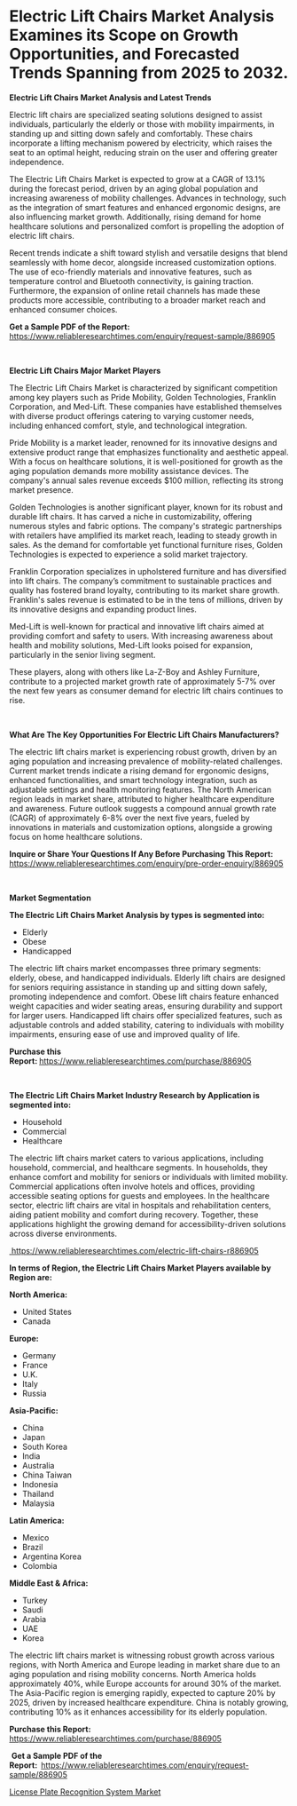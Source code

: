 <p><h1>Electric Lift Chairs Market Analysis Examines its Scope on Growth Opportunities, and Forecasted Trends Spanning from 2025 to 2032.</h1></p><p><strong>Electric Lift Chairs Market Analysis and Latest Trends</strong></p>
<p><p>Electric lift chairs are specialized seating solutions designed to assist individuals, particularly the elderly or those with mobility impairments, in standing up and sitting down safely and comfortably. These chairs incorporate a lifting mechanism powered by electricity, which raises the seat to an optimal height, reducing strain on the user and offering greater independence.</p><p>The Electric Lift Chairs Market is expected to grow at a CAGR of 13.1% during the forecast period, driven by an aging global population and increasing awareness of mobility challenges. Advances in technology, such as the integration of smart features and enhanced ergonomic designs, are also influencing market growth. Additionally, rising demand for home healthcare solutions and personalized comfort is propelling the adoption of electric lift chairs.</p><p>Recent trends indicate a shift toward stylish and versatile designs that blend seamlessly with home decor, alongside increased customization options. The use of eco-friendly materials and innovative features, such as temperature control and Bluetooth connectivity, is gaining traction. Furthermore, the expansion of online retail channels has made these products more accessible, contributing to a broader market reach and enhanced consumer choices.</p></p>
<p><strong>Get a Sample PDF of the Report:&nbsp;</strong> <a href="https://www.reliableresearchtimes.com/enquiry/request-sample/886905?utm_campaign=2472&utm_medium=2&utm_source=Github&utm_content=ia&utm_term=17022025&utm_id=electric-lift-chairs">https://www.reliableresearchtimes.com/enquiry/request-sample/886905</a></p>
<p>&nbsp;</p>
<p><strong>Electric Lift Chairs Major Market Players</strong></p>
<p><p>The Electric Lift Chairs Market is characterized by significant competition among key players such as Pride Mobility, Golden Technologies, Franklin Corporation, and Med-Lift. These companies have established themselves with diverse product offerings catering to varying customer needs, including enhanced comfort, style, and technological integration.</p><p>Pride Mobility is a market leader, renowned for its innovative designs and extensive product range that emphasizes functionality and aesthetic appeal. With a focus on healthcare solutions, it is well-positioned for growth as the aging population demands more mobility assistance devices. The company's annual sales revenue exceeds $100 million, reflecting its strong market presence.</p><p>Golden Technologies is another significant player, known for its robust and durable lift chairs. It has carved a niche in customizability, offering numerous styles and fabric options. The company's strategic partnerships with retailers have amplified its market reach, leading to steady growth in sales. As the demand for comfortable yet functional furniture rises, Golden Technologies is expected to experience a solid market trajectory.</p><p>Franklin Corporation specializes in upholstered furniture and has diversified into lift chairs. The company’s commitment to sustainable practices and quality has fostered brand loyalty, contributing to its market share growth. Franklin's sales revenue is estimated to be in the tens of millions, driven by its innovative designs and expanding product lines.</p><p>Med-Lift is well-known for practical and innovative lift chairs aimed at providing comfort and safety to users. With increasing awareness about health and mobility solutions, Med-Lift looks poised for expansion, particularly in the senior living segment.</p><p>These players, along with others like La-Z-Boy and Ashley Furniture, contribute to a projected market growth rate of approximately 5-7% over the next few years as consumer demand for electric lift chairs continues to rise.</p></p>
<p>&nbsp;</p>
<p><strong>What Are The Key Opportunities For Electric Lift Chairs Manufacturers?</strong></p>
<p><p>The electric lift chairs market is experiencing robust growth, driven by an aging population and increasing prevalence of mobility-related challenges. Current market trends indicate a rising demand for ergonomic designs, enhanced functionalities, and smart technology integration, such as adjustable settings and health monitoring features. The North American region leads in market share, attributed to higher healthcare expenditure and awareness. Future outlook suggests a compound annual growth rate (CAGR) of approximately 6-8% over the next five years, fueled by innovations in materials and customization options, alongside a growing focus on home healthcare solutions.</p></p>
<p><strong>Inquire or Share Your Questions If Any Before Purchasing This Report:</strong> <a href="https://www.reliableresearchtimes.com/enquiry/pre-order-enquiry/886905?utm_campaign=2472&utm_medium=2&utm_source=Github&utm_content=ia&utm_term=17022025&utm_id=electric-lift-chairs">https://www.reliableresearchtimes.com/enquiry/pre-order-enquiry/886905</a></p>
<p>&nbsp;</p>
<p><strong>Market Segmentation</strong></p>
<p><strong>The Electric Lift Chairs Market Analysis by types is segmented into:</strong></p>
<p><ul><li>Elderly</li><li>Obese</li><li>Handicapped</li></ul></p>
<p><p>The electric lift chairs market encompasses three primary segments: elderly, obese, and handicapped individuals. Elderly lift chairs are designed for seniors requiring assistance in standing up and sitting down safely, promoting independence and comfort. Obese lift chairs feature enhanced weight capacities and wider seating areas, ensuring durability and support for larger users. Handicapped lift chairs offer specialized features, such as adjustable controls and added stability, catering to individuals with mobility impairments, ensuring ease of use and improved quality of life.</p></p>
<p><strong>Purchase this Report:&nbsp;</strong><a href="https://www.reliableresearchtimes.com/purchase/886905?utm_campaign=2472&utm_medium=2&utm_source=Github&utm_content=ia&utm_term=17022025&utm_id=electric-lift-chairs">https://www.reliableresearchtimes.com/purchase/886905</a></p>
<p>&nbsp;</p>
<p><strong>The Electric Lift Chairs Market Industry Research by Application is segmented into:</strong></p>
<p><ul><li>Household</li><li>Commercial</li><li>Healthcare</li></ul></p>
<p><p>The electric lift chairs market caters to various applications, including household, commercial, and healthcare segments. In households, they enhance comfort and mobility for seniors or individuals with limited mobility. Commercial applications often involve hotels and offices, providing accessible seating options for guests and employees. In the healthcare sector, electric lift chairs are vital in hospitals and rehabilitation centers, aiding patient mobility and comfort during recovery. Together, these applications highlight the growing demand for accessibility-driven solutions across diverse environments.</p></p>
<p><a href="https://www.reliableresearchtimes.com/electric-lift-chairs-r886905?utm_campaign=2472&utm_medium=2&utm_source=Github&utm_content=ia&utm_term=17022025&utm_id=electric-lift-chairs">&nbsp;https://www.reliableresearchtimes.com/electric-lift-chairs-r886905</a></p>
<p><strong>In terms of Region, the Electric Lift Chairs Market Players available by Region are:</strong></p>
<p>
    <p> <strong> North America: </strong>
        <ul>
            <li>United States</li>
            <li>Canada</li>
        </ul>
        </p> 
    <p> <strong> Europe: </strong>
        <ul>
            <li>Germany</li>
            <li>France</li>
            <li>U.K.</li>
            <li>Italy</li>
            <li>Russia</li>
        </ul>
        </p> 
    <p> <strong> Asia-Pacific: </strong>
        <ul>
            <li>China</li>
            <li>Japan</li>
            <li>South Korea</li>
            <li>India</li>
            <li>Australia</li>
            <li>China Taiwan</li>
            <li>Indonesia</li>
            <li>Thailand</li>
            <li>Malaysia</li>
        </ul>
        </p> 
    <p> <strong> Latin America: </strong>
        <ul>
            <li>Mexico</li>
            <li>Brazil</li>
            <li>Argentina Korea</li>
            <li>Colombia</li>
        </ul>
        </p> 
    <p> <strong> Middle East & Africa: </strong>
        <ul>
            <li>Turkey</li>
            <li>Saudi</li>
            <li>Arabia</li>
            <li>UAE</li>
            <li>Korea</li>
        </ul>
    </p>
    </p>
<p><p>The electric lift chairs market is witnessing robust growth across various regions, with North America and Europe leading in market share due to an aging population and rising mobility concerns. North America holds approximately 40%, while Europe accounts for around 30% of the market. The Asia-Pacific region is emerging rapidly, expected to capture 20% by 2025, driven by increased healthcare expenditure. China is notably growing, contributing 10% as it enhances accessibility for its elderly population.</p></p>
<p><strong>Purchase this Report: </strong><a href="https://www.reliableresearchtimes.com/purchase/886905?utm_campaign=2472&utm_medium=2&utm_source=Github&utm_content=ia&utm_term=17022025&utm_id=electric-lift-chairs">https://www.reliableresearchtimes.com/purchase/886905</a></p>
<p>&nbsp;<strong>Get a Sample PDF of the Report:&nbsp;&nbsp;</strong><a href="https://www.reliableresearchtimes.com/enquiry/request-sample/886905?utm_campaign=2472&utm_medium=2&utm_source=Github&utm_content=ia&utm_term=17022025&utm_id=electric-lift-chairs">https://www.reliableresearchtimes.com/enquiry/request-sample/886905</a></p>
<p><strong></strong></p>
<p><p><a href="https://github.com/bholdsfofie/Market-Research-Report-List-1/blob/main/license-plate-recognition-system-market.md?utm_campaign=2472&utm_medium=2&utm_source=Github&utm_content=ia&utm_term=17022025&utm_id=electric-lift-chairs">License Plate Recognition System Market</a></p></p>